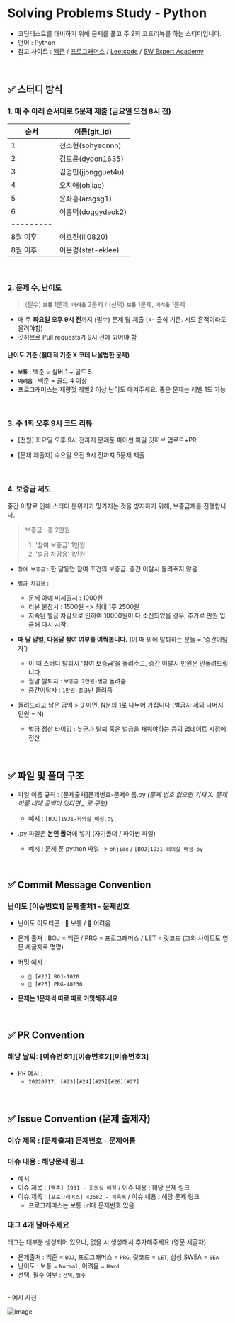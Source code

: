 # Solving Problems Study - Python

- 코딩테스트를 대비하기 위해 문제를 풀고 주 2회 코드리뷰를 하는 스터디입니다.
- 언어 : Python
- 참고 사이트 : [백준](https://www.acmicpc.net/) / [프로그래머스](https://programmers.co.kr/) / [Leetcode](https://leetcode.com/explore/) / [SW Expert Academy](https://swexpertacademy.com/)

<br>
<p>
</p>

## ✅ 스터디 방식

### 1. 매 주 아래 순서대로 5문제 제출 (금요일 오전 8시 전)
  
|순서|이름(git_id)|
|---|------|
|1|전소현(sohyeonnn)|
|2|김도윤(dyoon1635)|
|3|김경민(jjongguet4u)|
|4|오지애(ohjiae)|
|5|윤좌홍(arsgsg1)|
|6|이홍덕(doggydeok2)|
|---------|
|8월 이후|이호진(ili0820)|
|8월 이후|이은경(stat-eklee)|


<br>
<p>
</p>  

### 2. 문제 수, 난이도

> (필수) **`보통`** 1문제, **`어려움`** 2문제 / (선택) **`보통`** 1문제, **`어려움`** 1문제<p>

- 매 주 **화요일 오후 9시 전**까지 (필수) 문제 답 제출 (<- 출석 기준. 시도 흔적이라도 올려야함)
- 깃허브로 Pull requests가 9시 전에 되어야 함

<p>
</p>   
  
#### 난이도 기준 (절대적 기준 X 코테 나올법한 문제)
- **`보통`** : 백준 = 실버 1 ~ 골드 5
- **`어려움`** : 백준 = 골드 4 이상
- 프로그래머스는 재량껏 레벨2 이상 난이도 매겨주세요. 좋은 문제는 레벨 1도 가능

<br>
<p>
</p>  
  
### 3. 주 1회 **오후 9시** 코드 리뷰

- [전원] 화요일 오후 9시 전까지 문제푼 파이썬 파일 깃허브 업로드+PR

- [문제 제출자] 수요일 오전 9시 전까지 5문제 제출 


<br>
<p>
</p>  

### 4. 보증금 제도
중간 이탈로 인해 스터디 분위기가 망가지는 것을 방지하기 위해, 보증금제를 진행합니다.

> 보증금 : 총 2만원
> 1) '참여 보증금' 1만원
> 2) '벌금 차감용' 1만원

- `참여 보증금` : 한 달동안 참여 조건의 보증금. 중간 이탈시 돌려주지 않음

- `벌금 차감용` : 
  - 문제 아예 미제출시 : 1000원
  - 리뷰 불참시 : 1500원
    => 최대 1주 2500원
  - 지속된 벌금 차감으로 인하여 10000원이 다 소진되었을 경우, 추가로 만원 입금해 다시 시작.

- **매 달 말일, 다음달 참여 여부를 여쭤봅니다.** (이 때 외에 탈퇴하는 분들 = '중간이탈자')
  - 이 때 스터디 탈퇴시 '참여 보증금'을 돌려주고, 중간 이탈시 만원은 안돌려드립니다.
  - 월말 탈퇴자 : `보증금 2만원-벌금` 돌려줌
  - 중간이탈자 : `1만원-벌금`만 돌려줌 
 
- 돌려드리고 남은 금액 > 0 이면, N분의 1로 나누어 가집니다 (벌금자 제외 나머지 인원 = N)
  - 벌금 정산 타이밍 : 누군가 탈퇴 혹은 벌금을 채워야하는 등의 업데이트 시점에 정산

<br>
<p>
</p>



## ✅ 파일 및 폴더 구조

- 파일 이름 규칙 : [문제출처]문제번호-문제이름.py _(문제 번호 없으면 기재 X. 문제 이름 내에 공백이 있다면 \_ 로 구분)_
  - 예시 : `[BOJ]1931-회의실_배정.py`

- .py 파일은 **본인 폴더**에 넣기 (자기폴더 / 파이썬 파일)
  - 예시 : 문제 푼 python 파일 -> `ohjiae` / `[BOJ]1931-회의실_배정.py`

<br>
<p>
</p>

## ✅ Commit Message Convention
### 난이도 [이슈번호1] 문제출처1 - 문제번호

- 난이도 이모티콘 : 🔵 보통 / 🔴 어려움 
- 문제 출처 : BOJ = 백준 / PRG = 프로그래머스 / LET = 릿코드 (그외 사이트도 영문 세글자로 명명)
- 커밋 예시 : 
  - `🔵 [#23] BOJ-1020`
  - `🔴 [#25] PRG-40230`

- **문제는 1문제씩 따로 따로 커밋해주세요**

<br>
<p>
</p>

## ✅ PR Convention
### 해당 날짜: [이슈번호1][이슈번호2][이슈번호3]
- PR 예시 :
  - `20220717: [#23][#24][#25][#26][#27]`

<br>
<p>
</p>

## ✅ Issue Convention (문제 출제자)
### 이슈 제목 : [문제출처] 문제번호 - 문제이름
### 이슈 내용 : 해당문제 링크
- 예시
- 이슈 제목 : `[백준] 1931 - 회의실 배정`  / 이슈 내용 : 해당 문제 링크
- 이슈 제목 : `[프로그래머스] 42682 - 체육복` / 이슈 내용 : 해당 문제 링크
  - 프로그래머스는 보통 url에 문제번호 있음

<p>
</p>

### 태그 **4개** 달아주세요
태그는 대부분 생성되어 있으나, 없을 시 생성해서 추가해주세요 (영문 세글자)

- 문제출처 : 백준 = `BOJ`, 프로그래머스 = `PRG`, 릿코드 = `LET`, 삼성 SWEA = `SEA`
- 난이도 : 보통 = `Normal`, 어려움 = `Hard`
- 선택, 필수 여부 : `선택`, `필수`

<br>
- 예시 사진<br>

![image](https://user-images.githubusercontent.com/77822999/173480107-8f302904-f688-4d7b-8acc-573249695559.png)
